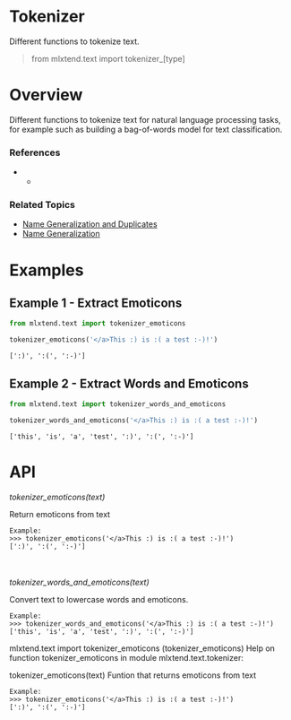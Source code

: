 # Tokenizer

Different functions to tokenize text.

> from mlxtend.text import tokenizer_[type]

# Overview

Different functions to tokenize text for natural language processing tasks, for example such as building a bag-of-words model for text classification.

### References

- -

### Related Topics

- [Name Generalization and Duplicates](./generalize_names_duplcheck.html)
- [Name Generalization](./generalize_names.html)

# Examples

## Example 1 - Extract Emoticons


```python
from mlxtend.text import tokenizer_emoticons
```


```python
tokenizer_emoticons('</a>This :) is :( a test :-)!')
```




    [':)', ':(', ':-)']



## Example 2 - Extract Words and Emoticons


```python
from mlxtend.text import tokenizer_words_and_emoticons
```


```python
tokenizer_words_and_emoticons('</a>This :) is :( a test :-)!')
```




    ['this', 'is', 'a', 'test', ':)', ':(', ':-)']



# API


*tokenizer_emoticons(text)*

Return emoticons from text

    Example:
    >>> tokenizer_emoticons('</a>This :) is :( a test :-)!')
    [':)', ':(', ':-)']

<br><br>
*tokenizer_words_and_emoticons(text)*

Convert text to lowercase words and emoticons.

    Example:
    >>> tokenizer_words_and_emoticons('</a>This :) is :( a test :-)!')
    ['this', 'is', 'a', 'test', ':)', ':(', ':-)']


 mlxtend.text import tokenizer_emoticons
(tokenizer_emoticons)
Help on function tokenizer_emoticons in module mlxtend.text.tokenizer:

tokenizer_emoticons(text)
    Funtion that returns emoticons from text
    
    Example:
    >>> tokenizer_emoticons('</a>This :) is :( a test :-)!')
    [':)', ':(', ':-)']

